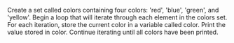 Create a set called colors containing four colors: 'red', 'blue', 'green', and 'yellow'.
Begin a loop that will iterate through each element in the colors set.
For each iteration, store the current color in a variable called color.
Print the value stored in color. 
Continue iterating until all colors have been printed.